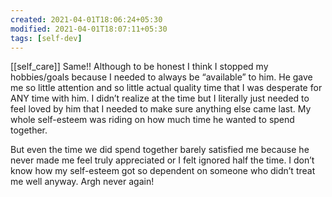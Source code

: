 ```yaml
---
created: 2021-04-01T18:06:24+05:30
modified: 2021-04-01T18:07:11+05:30
tags: [self-dev]
---
```

[[self_care]]
 Same!! Although to be honest I think I stopped my hobbies/goals because I needed to always be “available” to him. He gave me so little attention and so little actual quality time that I was desperate for ANY time with him. I didn’t realize at the time but I literally just needed to feel loved by him that I needed to make sure anything else came last. My whole self-esteem was riding on how much time he wanted to spend together. 

But even the time we did spend together barely satisfied me because he never made me feel truly appreciated or I felt ignored half the time. I don’t know how my self-esteem got so dependent on someone who didn’t treat me well anyway. Argh never again! 
